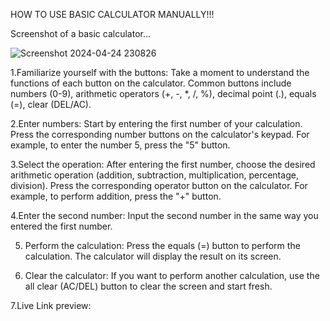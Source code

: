 HOW TO USE BASIC CALCULATOR MANUALLY!!!

Screenshot of a basic calculator...

![Screenshot 2024-04-24 230826](https://github.com/Gurukirank2024/My_Projects/assets/167998862/63cd9d0b-c6f4-484d-a434-2516e9ece0f8)


 1.Familiarize yourself with the buttons: 
      Take a moment to understand the functions of each button on the calculator. Common buttons include numbers (0-9), 
      arithmetic operators (+, -, *, /, %), decimal point (.), equals (=), clear (DEL/AC).

 2.Enter numbers: 
      Start by entering the first number of your calculation. Press the corresponding number buttons on the calculator's keypad.
      For example, to enter the number 5, press the "5" button.

 3.Select the operation:
       After entering the first number, choose the desired arithmetic operation (addition, subtraction, multiplication, percentage, division). 
       Press the corresponding operator button on the calculator. For example, to perform addition, press the "+" button.

 4.Enter the second number:
       Input the second number in the same way you entered the first number.

 5. Perform the calculation:
       Press the equals (=) button to perform the calculation. The calculator will display the result on its screen.


 6. Clear the calculator:
        If you want to perform another calculation, use the all clear (AC/DEL) button to clear the screen and start fresh.


 7.Live Link preview:
     


  





